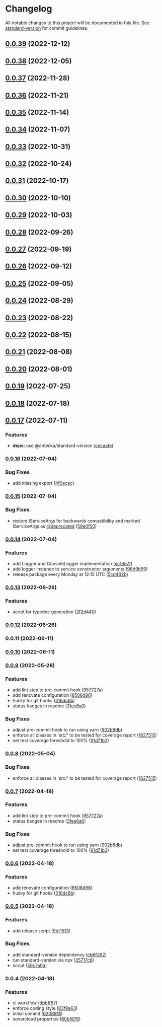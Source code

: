 # Changelog

All notable changes to this project will be documented in this file. See [standard-version](https://github.com/conventional-changelog/standard-version) for commit guidelines.

## [0.0.39](https://github.com/antwika/common/compare/v0.0.38...v0.0.39) (2022-12-12)

## [0.0.38](https://github.com/antwika/common/compare/v0.0.37...v0.0.38) (2022-12-05)

## [0.0.37](https://github.com/antwika/common/compare/v0.0.36...v0.0.37) (2022-11-28)

## [0.0.36](https://github.com/antwika/common/compare/v0.0.35...v0.0.36) (2022-11-21)

## [0.0.35](https://github.com/antwika/common/compare/v0.0.34...v0.0.35) (2022-11-14)

## [0.0.34](https://github.com/antwika/common/compare/v0.0.33...v0.0.34) (2022-11-07)

## [0.0.33](https://github.com/antwika/common/compare/v0.0.32...v0.0.33) (2022-10-31)

## [0.0.32](https://github.com/antwika/common/compare/v0.0.31...v0.0.32) (2022-10-24)

## [0.0.31](https://github.com/antwika/common/compare/v0.0.30...v0.0.31) (2022-10-17)

## [0.0.30](https://github.com/antwika/common/compare/v0.0.29...v0.0.30) (2022-10-10)

## [0.0.29](https://github.com/antwika/common/compare/v0.0.28...v0.0.29) (2022-10-03)

## [0.0.28](https://github.com/antwika/common/compare/v0.0.27...v0.0.28) (2022-09-26)

## [0.0.27](https://github.com/antwika/common/compare/v0.0.26...v0.0.27) (2022-09-19)

## [0.0.26](https://github.com/antwika/common/compare/v0.0.25...v0.0.26) (2022-09-12)

## [0.0.25](https://github.com/antwika/common/compare/v0.0.24...v0.0.25) (2022-09-05)

## [0.0.24](https://github.com/antwika/common/compare/v0.0.23...v0.0.24) (2022-08-29)

## [0.0.23](https://github.com/antwika/common/compare/v0.0.22...v0.0.23) (2022-08-22)

## [0.0.22](https://github.com/antwika/common/compare/v0.0.21...v0.0.22) (2022-08-15)

## [0.0.21](https://github.com/antwika/common/compare/v0.0.20...v0.0.21) (2022-08-08)

## [0.0.20](https://github.com/antwika/common/compare/v0.0.19...v0.0.20) (2022-08-01)

## [0.0.19](https://github.com/antwika/common/compare/v0.0.18...v0.0.19) (2022-07-25)

## [0.0.18](https://github.com/antwika/common/compare/v0.0.17...v0.0.18) (2022-07-18)

## [0.0.17](https://github.com/antwika/common/compare/v0.0.16...v0.0.17) (2022-07-11)


### Features

* **deps:** use @antwika/standard-version ([cecaafe](https://github.com/antwika/common/commit/cecaafeaf33a97fbbe27a46b2560e6d249b13016))

### [0.0.16](https://github.com/antwika/common/compare/v0.0.15...v0.0.16) (2022-07-04)


### Bug Fixes

* add missing export ([4f0ecec](https://github.com/antwika/common/commit/4f0ecec50aa6f292a50117138b4201b2f6b6bb6a))

### [0.0.15](https://github.com/antwika/common/compare/v0.0.14...v0.0.15) (2022-07-04)


### Bug Fixes

* restore IServiceArgs for backwards compatibility and marked IServiceArgs as [@deprecated](https://github.com/deprecated) ([59e0f50](https://github.com/antwika/common/commit/59e0f50b532b510ac4104d05d8fbfb540428adcd))

### [0.0.14](https://github.com/antwika/common/compare/v0.0.13...v0.0.14) (2022-07-04)


### Features

* add Logger and ConsoleLogger implementation ([ec16e7f](https://github.com/antwika/common/commit/ec16e7fa8777df9ecfd2b5b1104cd4b790ce277b))
* add logger instance to service constructor arguments ([98d9b59](https://github.com/antwika/common/commit/98d9b595b4341855552045cd8d9235c087eb234a))
* release package every Monday at 12:15 UTC ([5cd462b](https://github.com/antwika/common/commit/5cd462b8f39e04e6b1f0114eb6a76986bc5d27b7))

### [0.0.13](https://github.com/antwika/common/compare/v0.0.12...v0.0.13) (2022-06-26)


### Features

* script for typedoc generation ([2f2d440](https://github.com/antwika/common/commit/2f2d4405fa5f91a491731351d38e43837e8468a3))

### [0.0.12](https://github.com/antwika/common/compare/v0.0.10...v0.0.12) (2022-06-26)

### 0.0.11 (2022-06-11)

### [0.0.10](https://github.com/antwika/common/compare/v0.0.9...v0.0.10) (2022-06-11)

### [0.0.9](https://github.com/antwika/common/compare/v0.0.5...v0.0.9) (2022-05-28)


### Features

* add lint step to pre-commit hook ([957727a](https://github.com/antwika/common/commit/957727a1257481e321913075a57471d33b461b79))
* add renovate configuration ([8508d96](https://github.com/antwika/common/commit/8508d962eafecc669296a984275ca5d612ca854a))
* husky for git hooks ([316dc6b](https://github.com/antwika/common/commit/316dc6b28b7e9cd52ee8063e4b91c832d4d00892))
* status badges in readme ([3fee6a0](https://github.com/antwika/common/commit/3fee6a0973a353450aa2246e98c16fabdb996ef8))


### Bug Fixes

* adjust pre-commit hook to run using yarn ([902b8db](https://github.com/antwika/common/commit/902b8db5e857ff35e203a99261f800a13f145b8a))
* enforce all classes in 'src/' to be tested for coverage report ([1627515](https://github.com/antwika/common/commit/16275150470094eabb783e3d4e16c69403cc8c37))
* set test coverage threshold to 100% ([91d71b3](https://github.com/antwika/common/commit/91d71b314a716ecb9141abe81877d1560a7a0a72))

### [0.0.8](https://github.com/antwika/common/compare/v0.0.7...v0.0.8) (2022-05-04)


### Bug Fixes

* enforce all classes in 'src/' to be tested for coverage report ([1627515](https://github.com/antwika/common/commit/16275150470094eabb783e3d4e16c69403cc8c37))

### [0.0.7](https://github.com/antwika/common/compare/v0.0.6...v0.0.7) (2022-04-18)


### Features

* add lint step to pre-commit hook ([957727a](https://github.com/antwika/common/commit/957727a1257481e321913075a57471d33b461b79))
* status badges in readme ([3fee6a0](https://github.com/antwika/common/commit/3fee6a0973a353450aa2246e98c16fabdb996ef8))


### Bug Fixes

* adjust pre-commit hook to run using yarn ([902b8db](https://github.com/antwika/common/commit/902b8db5e857ff35e203a99261f800a13f145b8a))
* set test coverage threshold to 100% ([91d71b3](https://github.com/antwika/common/commit/91d71b314a716ecb9141abe81877d1560a7a0a72))

### [0.0.6](https://github.com/antwika/common/compare/v0.0.5...v0.0.6) (2022-04-18)


### Features

* add renovate configuration ([8508d96](https://github.com/antwika/common/commit/8508d962eafecc669296a984275ca5d612ca854a))
* husky for git hooks ([316dc6b](https://github.com/antwika/common/commit/316dc6b28b7e9cd52ee8063e4b91c832d4d00892))

### [0.0.5](https://github.com/antwika/common/compare/v0.0.4...v0.0.5) (2022-04-18)


### Features

* add release script ([9bf1513](https://github.com/antwika/common/commit/9bf1513182d705ec4e44473e81c4b5fa9a6378d4))


### Bug Fixes

* add standard-version dependency ([cb6f262](https://github.com/antwika/common/commit/cb6f262cee3c1a461d83ba4087f89157d863dff0))
* run standard-version via npx ([35717c8](https://github.com/antwika/common/commit/35717c88fcdc124cac51a6905cc4fc7ceeea8c0d))
* script ([59c7a9a](https://github.com/antwika/common/commit/59c7a9a214d949b725c83b1799e3536d4c5be866))

### 0.0.4 (2022-04-18)


### Features

* ci workflow ([dbbff57](https://github.com/antwika/common/commit/dbbff5752e0d77f1e86a607f73fb395f8d968a1d))
* enforce coding style ([83f9a63](https://github.com/antwika/common/commit/83f9a63d080519bc56f1f94ddaaeb5f30e02c6fa))
* initial commit ([62088f8](https://github.com/antwika/common/commit/62088f897e8ffd134a9e8730949f37705eeb09d6))
* sonarcloud properties ([60bf876](https://github.com/antwika/common/commit/60bf8769e579ffabfca18e4bdcad9984153b185d))
